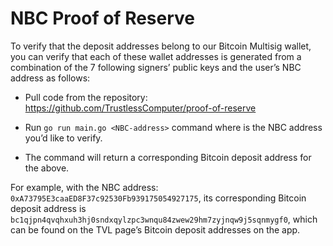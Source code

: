 # NBC Proof of Reserve

To verify that the deposit addresses belong to our Bitcoin Multisig wallet, you can verify that each of these wallet addresses is generated from a combination of the 7 following signers’ public keys and the user’s NBC address as follows:

- Pull code from the repository: https://github.com/TrustlessComputer/proof-of-reserve


- Run `go run main.go <NBC-address>` command where <NBC-address> is the NBC address you’d like to verify.


- The command will return a corresponding Bitcoin deposit address for the <NBC-address> above.


For example, with the NBC address: `0xA73795E3caaED8F37c92530Fb939175054927175`, its corresponding Bitcoin deposit address is `bc1qjpn4qvqhxuh3hj0sndxqylzpc3wnqu84zwew29hm7zyjnqw9j5sqnmygf0`, which can be found on the TVL page’s Bitcoin deposit addresses on the app.

